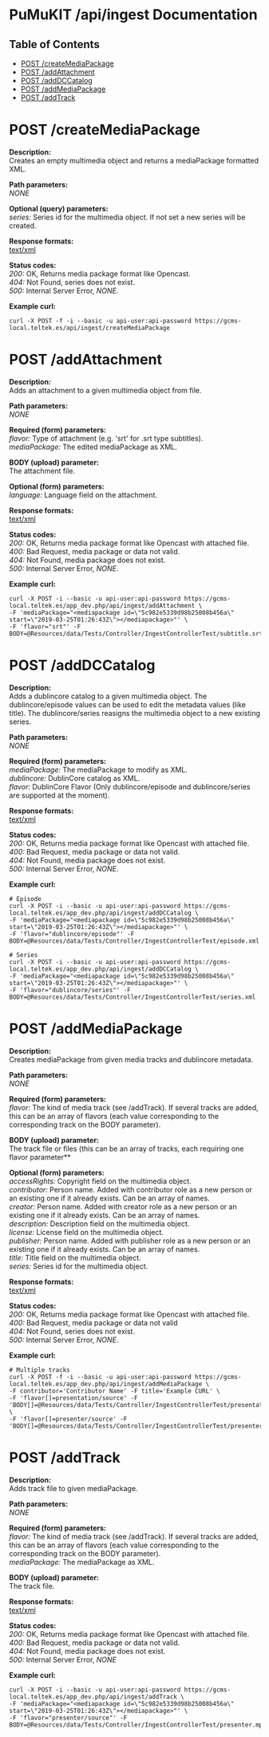 PuMuKIT /api/ingest Documentation
========================================

Table of Contents
---------------------

* [POST /createMediaPackage](#post-createmediapackage)
* [POST /addAttachment](#post-addattachment)
* [POST /addDCCatalog](#post-adddccatalog)
* [POST /addMediaPackage](#post-addmediapackage)
* [POST /addTrack](#post-addtrack)

# POST /createMediaPackage
**Description:**  
Creates an empty multimedia object and returns a mediaPackage formatted XML.

**Path parameters:**  
*NONE*

**Optional (query) parameters:**  
*series:* Series id for the multimedia object. If not set a new series will be created.

**Response formats:**  
[text/xml](http://www.w3.org/XML/)

**Status codes:**  
*200:* OK, Returns media package format like Opencast.  
*404:* Not Found, series does not exist.  
*500:* Internal Server Error, *NONE*.

**Example curl:**  
```
curl -X POST -f -i --basic -u api-user:api-password https://gcms-local.teltek.es/api/ingest/createMediaPackage
```

# POST /addAttachment
**Description:**  
Adds an attachment to a given multimedia object from file.

**Path parameters:**  
*NONE*

**Required (form) parameters:**  
*flavor:* Type of attachment (e.g. 'srt' for .srt type subtitles).  
*mediaPackage:* The edited mediaPackage as XML.

**BODY (upload) parameter:**  
The attachment file.

**Optional (form) parameters:**  
*language:* Language field on the attachment.  

**Response formats:**  
[text/xml](http://www.w3.org/XML/)

**Status codes:**  
*200:* OK, Returns media package format like Opencast with attached file.  
*400:* Bad Request, media package or data not valid.  
*404:* Not Found, media package does not exist.  
*500:* Internal Server Error, *NONE*.

**Example curl:**  
```
curl -X POST -i --basic -u api-user:api-password https://gcms-local.teltek.es/app_dev.php/api/ingest/addAttachment \
-F 'mediaPackage="<mediapackage id=\"5c982e5339d98b25008b456a\" start=\"2019-03-25T01:26:43Z\"></mediapackage>"' \
-F 'flavor="srt"' -F BODY=@Resources/data/Tests/Controller/IngestControllerTest/subtitle.srt
```

# POST /addDCCatalog
**Description:**  
Adds a dublincore catalog to a given multimedia object. The dublincore/episode values can be used to edit the metadata values (like title). The dublincore/series reasigns the multimedia object to a new existing series.

**Path parameters:**  
*NONE*

**Required (form) parameters:**  
*mediaPackage:* The mediaPackage to modify as XML.  
*dublincore:* DublinCore catalog as XML.  
*flavor:* DublinCore Flavor (Only dublincore/episode and dublincore/series are supported at the moment).

**Response formats:**  
[text/xml](http://www.w3.org/XML/)

**Status codes:**  
*200:* OK, Returns media package format like Opencast with attached file.  
*400:* Bad Request, media package or data not valid.  
*404:* Not Found, media package does not exist.  
*500:* Internal Server Error, *NONE*.  

**Example curl:**  
```
# Episode
curl -X POST -i --basic -u api-user:api-password https://gcms-local.teltek.es/app_dev.php/api/ingest/addDCCatalog \
-F 'mediaPackage="<mediapackage id=\"5c982e5339d98b25008b456a\" start=\"2019-03-25T01:26:43Z\"></mediapackage>"' \
-F 'flavor="dublincore/episode"' -F BODY=@Resources/data/Tests/Controller/IngestControllerTest/episode.xml 

# Series
curl -X POST -i --basic -u api-user:api-password https://gcms-local.teltek.es/app_dev.php/api/ingest/addDCCatalog \
-F 'mediaPackage="<mediapackage id=\"5c982e5339d98b25008b456a\" start=\"2019-03-25T01:26:43Z\"></mediapackage>"' \
-F 'flavor="dublincore/series"' -F BODY=@Resources/data/Tests/Controller/IngestControllerTest/series.xml 
```

# POST /addMediaPackage
**Description:**  
Creates mediaPackage from given media tracks and dublincore metadata.

**Path parameters:**  
*NONE*

**Required (form) parameters:**  
*flavor:* The kind of media track (see /addTrack). If several tracks are added, this can be an array of flavors (each value corresponding to the corresponding track on the BODY parameter).

**BODY (upload) parameter:**  
The track file or files (this can be an array of tracks, each requiring one flavor parameter**

**Optional (form) parameters:**  
*accessRights:* Copyright field on the multimedia object.  
*contributor:* Person name. Added with contributor role as a new person or an existing one if it already exists. Can be an array of names.  
*creator:* Person name. Added with creator role as a new person or an existing one if it already exists. Can be an array of names.  
*description:* Description field on the multimedia object.  
*license:* License field on the multimedia object.  
*publisher:* Person name. Added with publisher role as a new person or an existing one if it already exists. Can be an array of names.  
*title:* Title field on the multimedia object.  
*series:* Series id for the multimedia object.

**Response formats:**  
[text/xml](http://www.w3.org/XML/)

**Status codes:**  
*200:* OK, Returns media package format like Opencast with attached file.  
*400:* Bad Request, media package or data not valid  
*404:* Not Found, series does not exist.  
*500:* Internal Server Error, *NONE*.  

**Example curl:**  
```
# Multiple tracks
curl -X POST -f -i --basic -u api-user:api-password https://gcms-local.teltek.es/app_dev.php/api/ingest/addMediaPackage \
-F contributor='Contributor Name' -F title='Example CURL' \
-F 'flavor[]=presentation/source' -F 'BODY[]=@Resources/data/Tests/Controller/IngestControllerTest/presentation.mp4' \
-F 'flavor[]=presenter/source' -F 'BODY[]=@Resources/data/Tests/Controller/IngestControllerTest/presenter.mp4'
```

# POST /addTrack
**Description:**  
Adds track file to given mediaPackage.

**Path parameters:**  
*NONE*

**Required (form) parameters:**  
*flavor:* The kind of media track (see /addTrack). If several tracks are added, this can be an array of flavors (each value corresponding to the corresponding track on the BODY parameter).  
*mediaPackage:* The mediaPackage as XML.

**BODY (upload) parameter:**  
The track file.

**Response formats:**  
[text/xml](http://www.w3.org/XML/)

**Status codes:**  
*200:* OK, Returns media package format like Opencast with attached file.  
*400:* Bad Request, media package or data not valid.  
*404:* Not Found, media package does not exist.  
*500:* Internal Server Error, *NONE*

**Example curl:**  
```
curl -X POST -i --basic -u api-user:api-password https://gcms-local.teltek.es/app_dev.php/api/ingest/addTrack \
-F 'mediaPackage="<mediapackage id=\"5c982e5339d98b25008b456a\" start=\"2019-03-25T01:26:43Z\"></mediapackage>"' \
-F 'flavor="presenter/source"' -F BODY=@Resources/data/Tests/Controller/IngestControllerTest/presenter.mp4
```
